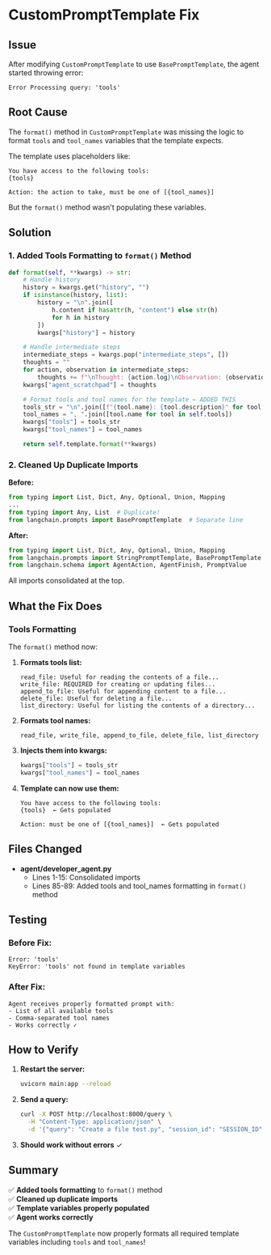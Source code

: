 # CustomPromptTemplate Fix

## Issue

After modifying `CustomPromptTemplate` to use `BasePromptTemplate`, the agent started throwing error:
```
Error Processing query: 'tools'
```

## Root Cause

The `format()` method in `CustomPromptTemplate` was missing the logic to format `tools` and `tool_names` variables that the template expects.

The template uses placeholders like:
```
You have access to the following tools:
{tools}

Action: the action to take, must be one of [{tool_names}]
```

But the `format()` method wasn't populating these variables.

## Solution

### 1. **Added Tools Formatting to `format()` Method**

```python
def format(self, **kwargs) -> str:
    # Handle history
    history = kwargs.get("history", "")
    if isinstance(history, list):
        history = "\n".join([
            h.content if hasattr(h, "content") else str(h)
            for h in history
        ])
        kwargs["history"] = history

    # Handle intermediate steps
    intermediate_steps = kwargs.pop("intermediate_steps", [])
    thoughts = ""
    for action, observation in intermediate_steps:
        thoughts += f"\nThought: {action.log}\nObservation: {observation}\n"
    kwargs["agent_scratchpad"] = thoughts

    # Format tools and tool names for the template ← ADDED THIS
    tools_str = "\n".join([f"{tool.name}: {tool.description}" for tool in self.tools])
    tool_names = ", ".join([tool.name for tool in self.tools])
    kwargs["tools"] = tools_str
    kwargs["tool_names"] = tool_names

    return self.template.format(**kwargs)
```

### 2. **Cleaned Up Duplicate Imports**

**Before:**
```python
from typing import List, Dict, Any, Optional, Union, Mapping
...
from typing import Any, List  # Duplicate!
from langchain.prompts import BasePromptTemplate  # Separate line
```

**After:**
```python
from typing import List, Dict, Any, Optional, Union, Mapping
from langchain.prompts import StringPromptTemplate, BasePromptTemplate
from langchain.schema import AgentAction, AgentFinish, PromptValue
```

All imports consolidated at the top.

## What the Fix Does

### Tools Formatting

The `format()` method now:

1. **Formats tools list:**
   ```
   read_file: Useful for reading the contents of a file...
   write_file: REQUIRED for creating or updating files...
   append_to_file: Useful for appending content to a file...
   delete_file: Useful for deleting a file...
   list_directory: Useful for listing the contents of a directory...
   ```

2. **Formats tool names:**
   ```
   read_file, write_file, append_to_file, delete_file, list_directory
   ```

3. **Injects them into kwargs:**
   ```python
   kwargs["tools"] = tools_str
   kwargs["tool_names"] = tool_names
   ```

4. **Template can now use them:**
   ```
   You have access to the following tools:
   {tools}  ← Gets populated
   
   Action: must be one of [{tool_names}]  ← Gets populated
   ```

## Files Changed

- **agent/developer_agent.py**
  - Lines 1-15: Consolidated imports
  - Lines 85-89: Added tools and tool_names formatting in `format()` method

## Testing

### Before Fix:
```
Error: 'tools'
KeyError: 'tools' not found in template variables
```

### After Fix:
```
Agent receives properly formatted prompt with:
- List of all available tools
- Comma-separated tool names
- Works correctly ✓
```

## How to Verify

1. **Restart the server:**
   ```bash
   uvicorn main:app --reload
   ```

2. **Send a query:**
   ```bash
   curl -X POST http://localhost:8000/query \
     -H "Content-Type: application/json" \
     -d '{"query": "Create a file test.py", "session_id": "SESSION_ID"}'
   ```

3. **Should work without errors** ✓

## Summary

✅ **Added tools formatting** to `format()` method  
✅ **Cleaned up duplicate imports**  
✅ **Template variables properly populated**  
✅ **Agent works correctly**  

The `CustomPromptTemplate` now properly formats all required template variables including `tools` and `tool_names`!
